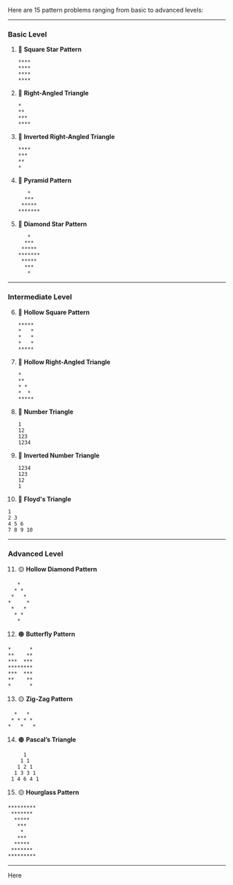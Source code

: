 Here are 15 pattern problems ranging from basic to advanced levels:  

---

### **Basic Level**  
1. 🔸 **Square Star Pattern**  
   ```
   ****
   ****
   ****
   ****
   ```  

2. 🔹 **Right-Angled Triangle**  
   ```
   *
   **
   ***
   ****
   ```  

3. 🔹 **Inverted Right-Angled Triangle**  
   ```
   ****
   ***
   **
   *
   ```  

4. 🔸 **Pyramid Pattern**  
   ```
      *
     ***
    *****
   *******
   ```  

5. 🔹 **Diamond Star Pattern**  
   ```
      *
     ***
    *****
   *******
    *****
     ***
      *
   ```  

---

### **Intermediate Level**  
6. 🔷 **Hollow Square Pattern**  
   ```
   *****
   *   *
   *   *
   *   *
   *****
   ```  

7. 🔶 **Hollow Right-Angled Triangle**  
   ```
   *
   **
   * *
   *  *
   *****
   ```  

8. 🔷 **Number Triangle**  
   ```
   1
   12
   123
   1234
   ```  

9. 🔶 **Inverted Number Triangle**  
   ```
   1234
   123
   12
   1
   ```  

10. 🔷 **Floyd's Triangle**  
   ```
   1
   2 3
   4 5 6
   7 8 9 10
   ```  

---

### **Advanced Level**  
11. 🟡 **Hollow Diamond Pattern**  
   ```
      *
     * *
    *   *
   *     *
    *   *
     * *
      *
   ```  

12. 🟠 **Butterfly Pattern**  
   ```
   *      *
   **    **
   ***  ***
   ********
   ***  ***
   **    **
   *      *
   ```  

13. 🟡 **Zig-Zag Pattern**  
   ```
     *   *
    * * * *
   *   *   *
   ```  

14. 🟠 **Pascal’s Triangle**  
   ```
        1
       1 1
      1 2 1
     1 3 3 1
    1 4 6 4 1
   ```  

15. 🟡 **Hourglass Pattern**  
   ```
   *********
    *******
     *****
      ***
       *
      ***
     *****
    *******
   *********
   ```  

---

Here 